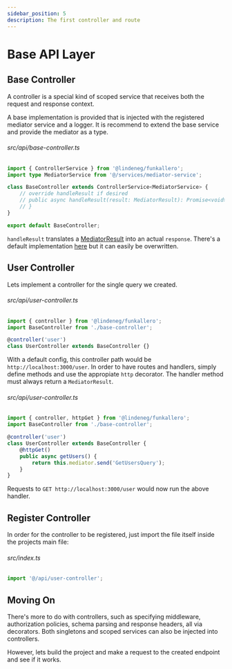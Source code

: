 ```yaml
---
sidebar_position: 5
description: The first controller and route
---
```


# Base API Layer

## Base Controller

A controller is a special kind of scoped service that receives both the request and response context.

A base implementation is provided that is injected with the registered mediator service and a logger. It is recommend to extend the base service and provide the mediator as a type.

###### src/api/base-controller.ts

```ts
import { ControllerService } from '@lindeneg/funkallero';
import type MediatorService from '@/services/mediator-service';

class BaseController extends ControllerService<MediatorService> {
    // override handleResult if desired
    // public async handleResult(result: MediatorResult): Promise<void> {
    // }
}

export default BaseController;
```

`handleResult` translates a [MediatorResult](https://github.com/Lindeneg/funkallero/blob/funkallero-cli/packages/funkallero-core/src/service/mediator-service.ts#L35-L47) into an actual `response`. There's a default implementation [here](https://github.com/Lindeneg/funkallero/blob/funkallero-cli/packages/funkallero/src/service/base-controller-service.ts#L19-L71) but it can easily be overwritten.

## User Controller

Lets implement a controller for the single query we created.

###### src/api/user-controller.ts

```ts
import { controller } from '@lindeneg/funkallero';
import BaseController from './base-controller';

@controller('user')
class UserController extends BaseController {}
```

With a default config, this controller path would be `http://localhost:3000/user`. In order to have routes and handlers, simply define methods and use the appropiate `http` decorator. The handler method must always return a `MediatorResult`.

###### src/api/user-controller.ts

```ts
import { controller, httpGet } from '@lindeneg/funkallero';
import BaseController from './base-controller';

@controller('user')
class UserController extends BaseController {
    @httpGet()
    public async getUsers() {
        return this.mediator.send('GetUsersQuery');
    }
}
```

Requests to `GET http://localhost:3000/user` would now run the above handler.

## Register Controller

In order for the controller to be registered, just import the file itself inside the projects main file:

###### src/index.ts

```ts
import '@/api/user-controller';
```

## Moving On

There's more to do with controllers, such as specifying middleware, authorization policies, schema parsing and response headers, all via decorators. Both singletons and scoped services can also be injected into controllers.

However, lets build the project and make a request to the created endpoint and see if it works.
